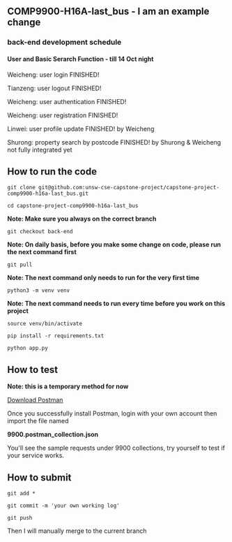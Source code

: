 ## COMP9900-H16A-last_bus - I am an example change

### back-end development schedule 

#### User and Basic Serarch Function - till 14 Oct night

Weicheng: user login FINISHED!

Tianzeng: user logout FINISHED!

Weicheng: user authentication FINISHED!

Weicheng: user registration FINISHED!

Linwei: user profile update FINISHED! by Weicheng

Shurong: property search by postcode FINISHED! by Shurong & Weicheng not fully integrated yet

## How to run the code

`git clone git@github.com:unsw-cse-capstone-project/capstone-project-comp9900-h16a-last_bus.git`

`cd capstone-project-comp9900-h16a-last_bus`

**Note: Make sure you always on the correct branch**

`git checkout back-end`

**Note: On daily basis, before you make some change on code, please run the next command first**

`git pull`

**Note: The next command only needs to run for the very first time**

`python3 -m venv venv`

**Note: The next command needs to run every time before you work on this project**

`source venv/bin/activate`

`pip install -r requirements.txt`

`python app.py`

## How to test

**Note: this is a temporary method for now**

[Download Postman](https://www.postman.com/downloads/) 

Once you successfully install Postman, login with your own account then import the file named

**9900.postman_collection.json**

You'll see the sample requests under 9900 collections, try yourself to test if your service works.

## How to submit

`git add *`

`git commit -m 'your own working log'`

`git push`

Then I will manually merge to the current branch
